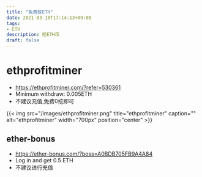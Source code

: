 ```yaml
---
title: "免费挖ETH"
date: 2021-03-18T17:14:13+09:00
tags:  
- ETH
description: 挖ETH币
draft: false
---
```


# ethprofitminer
- https://ethprofitminer.com/?refer=530361
- Minimum withdraw: 0.005ETH
- 不建议充值,免费0挖即可

<!--more-->

{{< img src="/images/ethprofitminer.png" title="ethprofitminer" caption="" alt="ethprofitminer" width="700px" position="center" >}}

## ether-bonus
- https://ether-bonus.com/?boss=A0BDB705FB9A4A84
- Log in and get 0.5 ETH
- 不建议进行充值
